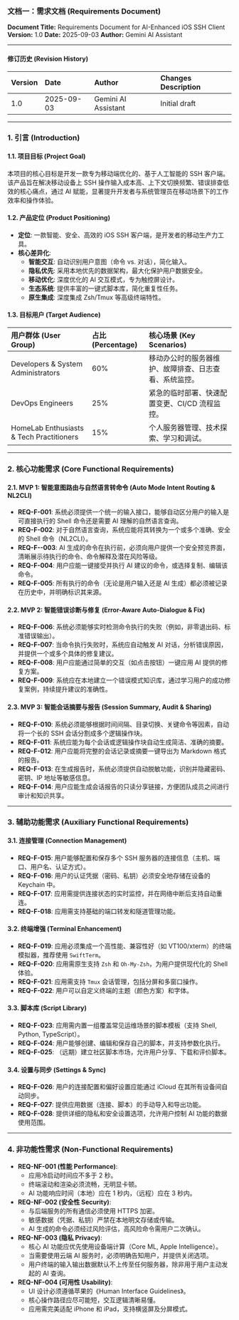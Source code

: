 ### **文档一：需求文档 (Requirements Document)**

**Document Title:** Requirements Document for AI-Enhanced iOS SSH Client
**Version:** 1.0
**Date:** 2025-09-03
**Author:** Gemini AI Assistant

---

#### **修订历史 (Revision History)**

| Version | Date       | Author                | Changes Description |
| :------ | :--------- | :-------------------- | :------------------ |
| 1.0     | 2025-09-03 | Gemini AI Assistant | Initial draft       |

---

### **1. 引言 (Introduction)**

#### **1.1. 项目目标 (Project Goal)**

本项目的核心目标是开发一款专为移动端优化的、基于人工智能的 SSH 客户端。该产品旨在解决移动设备上 SSH 操作输入成本高、上下文切换频繁、错误排查低效的核心痛点，通过 AI 赋能，显著提升开发者与系统管理员在移动场景下的工作效率和操作体验。

#### **1.2. 产品定位 (Product Positioning)**

*   **定位**: 一款智能、安全、高效的 iOS SSH 客户端，是开发者的移动生产力工具。
*   **核心差异化**:
    *   **智能交互**: 自动识别用户意图（命令 vs. 对话），简化输入。
    *   **隐私优先**: 采用本地优先的数据架构，最大化保护用户数据安全。
    *   **移动优化**: 深度优化的 AI 交互模式，专为触控屏设计。
    *   **生态系统**: 提供丰富的一键式脚本库，简化重复性任务。
    *   **原生集成**: 深度集成 Zsh/Tmux 等高级终端特性。

#### **1.3. 目标用户 (Target Audience)**

| 用户群体 (User Group)                    | 占比 (Percentage) | 核心场景 (Key Scenarios)                                                              |
| :--------------------------------------- | :---------------- | :------------------------------------------------------------------------------------ |
| Developers & System Administrators     | 60%               | 移动办公时的服务器维护、故障排查、日志查看、系统监控。                      |
| DevOps Engineers                       | 25%               | 紧急的临时部署、快速配置变更、CI/CD 流程监控。                            |
| HomeLab Enthusiasts & Tech Practitioners | 15%               | 个人服务器管理、技术探索、学习和调试。                                      |

---

### **2. 核心功能需求 (Core Functional Requirements)**

#### **2.1. MVP 1: 智能意图路由与自然语言转命令 (Auto Mode Intent Routing & NL2CLI)**

*   **REQ-F-001**: 系统必须提供一个统一的输入接口，能够自动区分用户的输入是可直接执行的 Shell 命令还是需要 AI 理解的自然语言查询。
*   **REQ-F-002**: 对于自然语言查询，系统应能将其转换为一个或多个准确、安全的 Shell 命令（NL2CLI）。
*   **REQ-F--003**: AI 生成的命令在执行前，必须向用户提供一个安全预览界面，清晰展示待执行的命令、命令解释及潜在风险等级。
*   **REQ-F-004**: 用户应能一键接受并执行 AI 建议的命令，或选择复制、编辑该命令。
*   **REQ-F-005**: 所有执行的命令（无论是用户输入还是 AI 生成）都必须被记录在历史中，并明确标识其来源。

#### **2.2. MVP 2: 智能错误诊断与修复 (Error-Aware Auto-Dialogue & Fix)**

*   **REQ-F-006**: 系统必须能够实时检测命令执行的失败（例如，非零退出码、标准错误输出）。
*   **REQ-F-007**: 当命令执行失败时，系统应自动触发 AI 对话，分析错误原因，并提供一个或多个具体的修复建议。
*   **REQ-F-008**: 用户应能通过简单的交互（如点击按钮）一键应用 AI 提供的修复方案。
*   **REQ-F-009**: 系统应在本地建立一个错误模式知识库，通过学习用户的成功修复案例，持续提升建议的准确性。

#### **2.3. MVP 3: 智能会话摘要与报告 (Session Summary, Audit & Sharing)**

*   **REQ-F-010**: 系统必须能够根据时间间隔、目录切换、关键命令等因素，自动将一个长的 SSH 会话分割成多个逻辑操作块。
*   **REQ-F-011**: 系统应能为每个会话或逻辑操作块自动生成简洁、准确的摘要。
*   **REQ-F-012**: 用户应能将完整的会话记录或摘要一键导出为 Markdown 格式的报告。
*   **REQ-F-013**: 在生成报告时，系统必须提供自动脱敏功能，识别并隐藏密码、密钥、IP 地址等敏感信息。
*   **REQ-F-014**: 用户应能生成会话报告的只读分享链接，方便团队成员之间进行审计和知识共享。

---

### **3. 辅助功能需求 (Auxiliary Functional Requirements)**

#### **3.1. 连接管理 (Connection Management)**

*   **REQ-F-015**: 用户能够配置和保存多个 SSH 服务器的连接信息（主机、端口、用户名、认证方式）。
*   **REQ-F-016**: 用户的认证凭据（密码、私钥）必须安全地存储在设备的 Keychain 中。
*   **REQ-F-017**: 应用需提供连接状态的实时监控，并在网络中断后支持自动重连。
*   **REQ-F-018**: 应用需支持基础的端口转发和隧道管理功能。

#### **3.2. 终端增强 (Terminal Enhancement)**

*   **REQ-F-019**: 应用必须集成一个高性能、兼容性好（如 VT100/xterm）的终端模拟器，推荐使用 `SwiftTerm`。
*   **REQ-F-020**: 应用需原生支持 `Zsh` 和 `Oh-My-Zsh`，为用户提供现代化的 Shell 体验。
*   **REQ-F-021**: 应用需支持 `Tmux` 会话管理，包括分屏和多窗口操作。
*   **REQ-F-022**: 用户可以自定义终端的主题（颜色方案）和字体。

#### **3.3. 脚本库 (Script Library)**

*   **REQ-F-023**: 应用需内置一组覆盖常见运维场景的脚本模板（支持 Shell, Python, TypeScript）。
*   **REQ-F-024**: 用户能够创建、编辑和保存自己的脚本，并支持参数化执行。
*   **REQ-F-025**: （远期）建立社区脚本市场，允许用户分享、下载和评价脚本。

#### **3.4. 设置与同步 (Settings & Sync)**

*   **REQ-F-026**: 用户的连接配置和偏好设置应能通过 iCloud 在其所有设备间自动同步。
*   **REQ-F-027**: 提供应用数据（连接、脚本）的手动导入和导出功能。
*   **REQ-F-028**: 提供详细的隐私和安全设置选项，允许用户控制 AI 功能的数据使用范围。

---

### **4. 非功能性需求 (Non-Functional Requirements)**

*   **REQ-NF-001 (性能 Performance)**:
    *   应用冷启动时间应不多于 2 秒。
    *   终端滚动和渲染必须流畅，无明显卡顿。
    *   AI 功能响应时间（本地）应在 1 秒内，（远程）应在 3 秒内。
*   **REQ-NF-002 (安全性 Security)**:
    *   与后端服务的所有通信必须使用 HTTPS 加密。
    *   敏感数据（凭据、私钥）严禁在本地明文存储或传输。
    *   AI 生成的命令必须经过风险评估，高风险命令需用户二次确认。
*   **REQ-NF-003 (隐私 Privacy)**:
    *   核心 AI 功能应优先使用设备端计算（Core ML, Apple Intelligence）。
    *   当需要使用云端 AI 服务时，必须明确告知用户，并提供关闭选项。
    *   用户终端的输入输出数据默认不上传至任何服务器，除非用于用户主动发起的 AI 查询。
*   **REQ-NF-004 (可用性 Usability)**:
    *   UI 设计必须遵循苹果的《Human Interface Guidelines》。
    *   核心操作路径应尽可能短，交互逻辑清晰易懂。
    *   应用需完美适配 iPhone 和 iPad，支持横竖屏及分屏模式。
